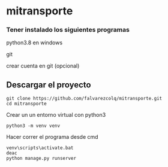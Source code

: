 # mitransporte

### Tener instalado los siguientes programas

python3.8 en windows

git 

crear cuenta en git (opcional)

##  Descargar el proyecto

```
git clone https://github.com/falvarezcolq/mitransporte.git
cd mitransporte
```

Crear un un entorno virtual con python3

```
python3 -m venv venv
```

Hacer correr el programa
desde cmd
```
venv\scripts\activate.bat
deac
python manage.py runserver

```